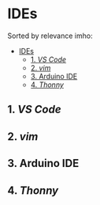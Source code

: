 # IDEs

Sorted by relevance imho:

- [IDEs](#ides)
  - [1. *VS Code*](#1-vs-code)
  - [2. *vim*](#2-vim)
  - [3. Arduino IDE](#3-arduino-ide)
  - [4. *Thonny*](#4-thonny)

## 1. *VS Code*

<!-- what about *Visual Studio* tho? -->

## 2. *vim*
## 3. Arduino IDE
## 4. *Thonny*